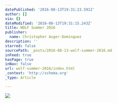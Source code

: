 ```yaml
---
datePublished: '2016-08-13T19:31:23.591Z'
author: []
via: {}
dateModified: '2016-08-13T19:31:15.243Z'
title: WOLF Summer 2016
publisher:
  name: Christopher Auger-Dominguez
description: ''
starred: false
sourcePath: _posts/2016-08-13-wolf-summer-2016.md
inFeed: true
hasPage: true
inNav: false
url: wolf-summer-2016/index.html
_context: 'http://schema.org'
_type: Article

---
```

![](https://the-grid-user-content.s3-us-west-2.amazonaws.com/895eae94-ed02-42d2-a0a7-5deaaa4960e7.jpg)